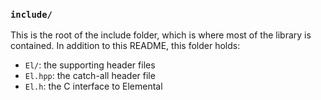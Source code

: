 ### `include/`

This is the root of the include folder, which is where most of the library is 
contained. In addition to this README, this folder holds:

-  `El/`: the supporting header files
-  `El.hpp`: the catch-all header file
-  `El.h`: the C interface to Elemental
